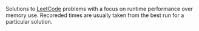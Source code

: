 Solutions to [LeetCode](https://leetcode.com/) problems with a focus on runtime
performance over memory use. Recoreded times are usually taken from the best
run for a particular solution.
